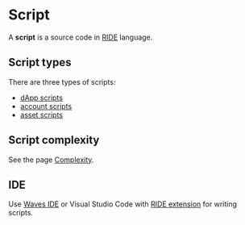 # Script

A **script** is a source code in [RIDE](/en/ride/about-ride) language.

## Script types

There are three types of scripts:

* [dApp scripts](/en/ride/script/script-types/dapp-script)
* [account scripts](/en/ride/script/script-types/account-script)
* [asset scripts](/en/ride/script/script-types/asset-script)

## Script complexity

See the page [Complexity](/en/ride/base-concepts/complexity).

## IDE

Use [Waves IDE](https://ide.wavesplatform.com) or Visual Studio Code with [RIDE extension](https://marketplace.visualstudio.com/items?itemName=wavesplatform.waves-ride) for writing scripts.

